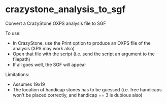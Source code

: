 # crazystone_analysis_to_sgf
Convert a CrazyStone OXPS analysis file to SGF

To use:

* In CrazyStone, use the Print option to produce an OXPS file of the analysis (XPS may work also)
* Open that file with the script (i.e. send the script an argument to the filepath)
* If all goes well, the SGF will appear

Limitations:

* Assumes 19x19
* The location of handicap stones has to be guessed (i.e. free handicaps won't be placed correctly, and handicap == 3 is dubious also)
